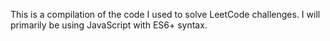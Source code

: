 This is a compilation of the code I used to solve LeetCode challenges.
I will primarily be using JavaScript with ES6+ syntax.
